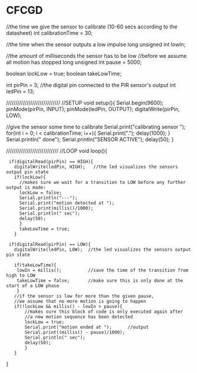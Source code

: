 # CFCGD

//the time we give the sensor to calibrate (10-60 secs according to the datasheet)
int calibrationTime = 30;       
 
//the time when the sensor outputs a low impulse
long unsigned int lowIn;        
 
//the amount of milliseconds the sensor has to be low
//before we assume all motion has stopped
long unsigned int pause = 5000; 
 
boolean lockLow = true;
boolean takeLowTime; 
 
int pirPin = 3;    //the digital pin connected to the PIR sensor's output
int ledPin = 13;
 
 
/////////////////////////////
//SETUP
void setup(){
  Serial.begin(9600);
  pinMode(pirPin, INPUT);
  pinMode(ledPin, OUTPUT);
  digitalWrite(pirPin, LOW);
 
  //give the sensor some time to calibrate
  Serial.print("calibrating sensor ");
    for(int i = 0; i < calibrationTime; i++){
      Serial.print(".");
      delay(1000);
      }
    Serial.println(" done");
    Serial.println("SENSOR ACTIVE");
    delay(50);
  }
 
////////////////////////////
//LOOP
void loop(){
 
     if(digitalRead(pirPin) == HIGH){
       digitalWrite(ledPin, HIGH);   //the led visualizes the sensors output pin state
       if(lockLow){ 
         //makes sure we wait for a transition to LOW before any further output is made:
         lockLow = false;           
         Serial.println("---");
         Serial.print("motion detected at ");
         Serial.print(millis()/1000);
         Serial.println(" sec");
         delay(50);
         }        
         takeLowTime = true;
       }
 
     if(digitalRead(pirPin) == LOW){      
       digitalWrite(ledPin, LOW);  //the led visualizes the sensors output pin state
 
       if(takeLowTime){
        lowIn = millis();          //save the time of the transition from high to LOW
        takeLowTime = false;       //make sure this is only done at the start of a LOW phase
        }
       //if the sensor is low for more than the given pause,
       //we assume that no more motion is going to happen
       if(!lockLow && millis() - lowIn > pause){ 
           //makes sure this block of code is only executed again after
           //a new motion sequence has been detected
           lockLow = true;                       
           Serial.print("motion ended at ");      //output
           Serial.print((millis() - pause)/1000);
           Serial.println(" sec");
           delay(50);
           }
       }
  }
